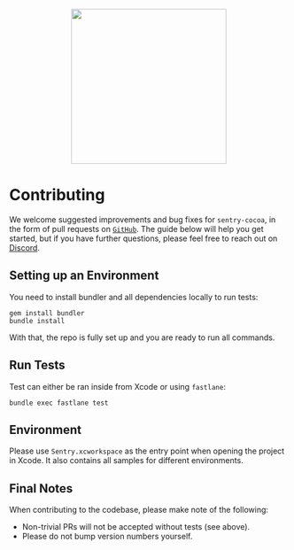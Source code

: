 <p align="center">
  <a href="https://sentry.io" target="_blank" align="center">
    <img src="https://sentry-brand.storage.googleapis.com/sentry-logo-black.png" width="280">
  </a>
  <br />
</p>

# Contributing

We welcome suggested improvements and bug fixes for `sentry-cocoa`, in the form of pull requests on [`GitHub`](https://github.com/getsentry/sentry-javascript). The guide below will help you get started, but if you have further questions, please feel free to reach out on [Discord](https://discord.gg/Ww9hbqr).


## Setting up an Environment

You need to install bundler and all dependencies locally to run tests:

```
gem install bundler
bundle install
```

With that, the repo is fully set up and you are ready to run all commands.

## Run Tests

Test can either be ran inside from Xcode or using `fastlane`:

```
bundle exec fastlane test
```

## Environment

Please use `Sentry.xcworkspace` as the entry point when opening the project in Xcode. It also contains all samples for different environments.

## Final Notes

When contributing to the codebase, please make note of the following:

- Non-trivial PRs will not be accepted without tests (see above).
- Please do not bump version numbers yourself. 